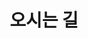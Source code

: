 ---
widget: map
headless: false
active: true
weight: 30     # 홈에서 표시 순서 (intro=10, portfolio=20 다음에 나오게)
title: "오시는 길"
content:
  provider: google       # or "osm" (API키 없이 쓰고 싶으면 osm)
  api_key: ""            # Google Maps 키가 있으면 넣어도 됨 (없어도 렌더됨)
  center:
    latitude: 35.8460    # 전북대 좌표
    longitude: 127.1290
  zoom: 15
  height: 400
  markers:
    - title: "전북대학교"
      latitude: 35.8460
      longitude: 127.1290
---